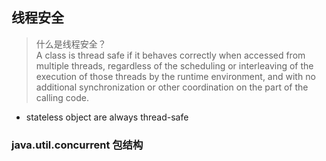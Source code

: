 ## 线程安全
> 什么是线程安全？  
A  class  is  thread safe  if  it  behaves  correctly  when  accessed  from  multiple  threads,  regardless  of  the  scheduling  or 
interleaving of the execution of those threads by the runtime environment, and with no additional synchronization or 
other coordination on the part  of the calling code.

+ stateless object are always thread-safe

### java.util.concurrent 包结构